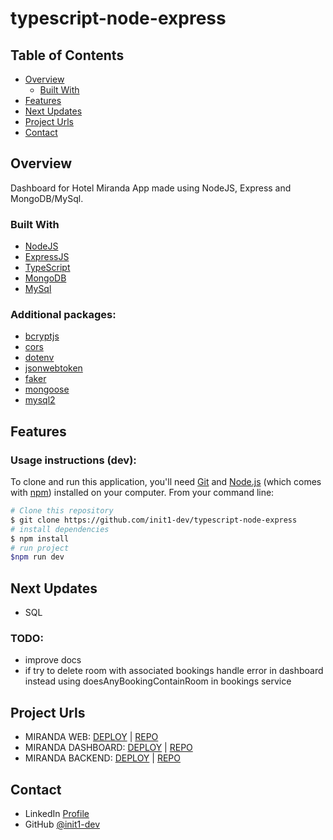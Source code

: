 # typescript-node-express

## Table of Contents

- [Overview](#overview)
    - [Built With](#built-with)
- [Features](#features)
- [Next Updates](#Next-updates)
- [Project Urls](#Project-urls)
- [Contact](#contact)

## Overview

Dashboard for Hotel Miranda App made using NodeJS, Express and MongoDB/MySql.

### Built With

- [NodeJS](https://nodejs.org/en)
- [ExpressJS](https://expressjs.com/)
- [TypeScript](https://www.typescriptlang.org/)
- [MongoDB](https://www.mongodb.com/)
- [MySql](https://www.mysql.com/)

### Additional packages:

- [bcryptjs](https://www.npmjs.com/package/bcryptjs)
- [cors](https://www.npmjs.com/package/cors)
- [dotenv](https://www.npmjs.com/package/dotenv)
- [jsonwebtoken](https://www.npmjs.com/package/jsonwebtoken)
- [faker](https://www.npmjs.com/package/@faker-js/faker)
- [mongoose](https://www.npmjs.com/package/mongoose)
- [mysql2](https://www.npmjs.com/package/mysql2)

## Features

### Usage instructions (dev):

To clone and run this application, you'll need [Git](https://git-scm.com) and [Node.js](https://nodejs.org/en/download/) (which comes with [npm](http://npmjs.com)) installed on your computer. From your command line:

```bash
# Clone this repository
$ git clone https://github.com/init1-dev/typescript-node-express
# install dependencies
$ npm install
# run project
$npm run dev
```

## Next Updates

- SQL

### TODO:
- improve docs
- if try to delete room with associated bookings handle error in dashboard instead using doesAnyBookingContainRoom in bookings service

## Project Urls

- MIRANDA WEB: [DEPLOY](http://hotel-miranda-web.s3-website.eu-west-3.amazonaws.com/) | [REPO](https://github.com/init1-dev/hotel-miranda-web)
- MIRANDA DASHBOARD: [DEPLOY](http://hotel-miranda-dashboard-init.s3-website.eu-west-3.amazonaws.com/dashboard) | [REPO](https://github.com/init1-dev/hotel-miranda-dashboard)
- MIRANDA BACKEND: [DEPLOY](https://4oi46otzmb.execute-api.eu-west-3.amazonaws.com/dev/) | [REPO](https://github.com/init1-dev/typescript-node-express)

## Contact

- LinkedIn [Profile](https://www.linkedin.com/in/in1t-jorge-guillen/)
- GitHub [@init1-dev](https://github.com/init1-dev)
